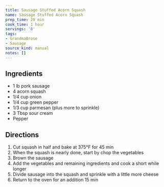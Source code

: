 ```yaml
---
title: Sausage Stuffed Acorn Squash
name: Sausage Stuffed Acorn Squash
prep_time: 20 min
cook_time: 1 hour
servings: '8'
tags:
- GrandmaBrose
- Sausage
source_kind: manual
notes: []
---
```


## Ingredients
- 1 lb pork sausage
- 4 acorn squash
- 1/4 cup onion
- 1/4 cup green pepper
- 1/3 cup parmesan (plus more to sprinkle)
- 3 Tbsp sour cream
- Pepper


## Directions
1. Cut squash in half and bake at 375°F for 45 min
2. When the squash is nearly done, start by chop the vegetables
3. Brown the sausage
4. Add the vegetables and remaining ingredients and cook a short while longer
5. Divide sausage into the squash and sprinkle with a little more cheese
6. Return to the oven for an addition 15 min
